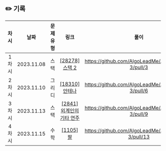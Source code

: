 ## ✏️ 기록   

| 차시 |    날짜    | 문제유형 | 링크 | 풀이 |
|:----:|:---------:|:----:|:-----:|:----:|
| 1차시 | 2023.11.08 |  스택  | <a href="https://www.acmicpc.net/problem/28278">[28278]스택 2</a>  | https://github.com/AlgoLeadMe/AlgoLeadMe-3/pull/3 |
| 2차시 | 2023.11.10 |  그리디  | <a href="https://www.acmicpc.net/problem/18310">[18310]안테나</a>  | https://github.com/AlgoLeadMe/AlgoLeadMe-3/pull/6 |
| 3차시 | 2023.11.13 |  스택  | <a href="https://www.acmicpc.net/problem/2841">[2841]외계인의 기타 연주</a>  | https://github.com/AlgoLeadMe/AlgoLeadMe-3/pull/9 |
| 4차시 | 2023.11.15 |  수학  | <a href="https://www.acmicpc.net/problem/1105">[1105]팔</a>  | https://github.com/AlgoLeadMe/AlgoLeadMe-3/pull/13 |
